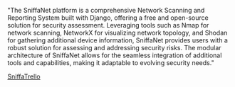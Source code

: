 "The SniffaNet platform is a comprehensive Network Scanning and Reporting System built with Django, offering a free and open-source solution for security assessment. Leveraging tools such as Nmap for network scanning, NetworkX for visualizing network topology, and Shodan for gathering additional device information, SniffaNet provides users with a robust solution for assessing and addressing security risks. The modular architecture of SniffaNet allows for the seamless integration of additional tools and capabilities, making it adaptable to evolving security needs."

[SniffaTrello](https://trello.com/b/HEY8w2ZN/sniffanet)
